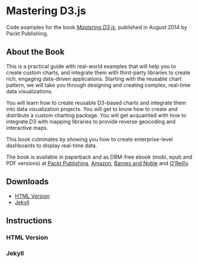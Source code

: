 # Mastering D3.js

Code examples for the book _[Mastering D3.js](https://www.packtpub.com/web-development/mastering-d3js)_, published in August 2014 by Packt Publishing.

## About the Book

This is a practical guide with real-world examples that will help you to create custom charts, and integrate them with third-party libraries to create rich, engaging data-driven applications. Starting with the reusable chart pattern, we will take you through designing and creating complex, real-time data visualizations.

You will learn how to create reusable D3-based charts and integrate them into data visualization projects. You will get to know how to create and distribute a custom charting package. You will get acquainted with how to integrate D3 with mapping libraries to provide reverse geocoding and interactive maps.

This book culminates by showing you how to create enterprise-level dashboards to display real-time data.

The book is available in paperback and as DRM-free ebook (mobi, epub and PDF versions) at [Packt Publishing](https://www.packtpub.com/web-development/mastering-d3js), [Amazon](http://www.amazon.com/Mastering-D3-js-Pablo-Navarro/dp/178328627X/), [Barnes and Noble](http://www.barnesandnoble.com/w/mastering-d3js-pablo-navarro/1118701328?ean=9781783286270) and [O'Reilly](http://shop.oreilly.com/product/9781783286270.do).

## Downloads


- [HTML Version]()
- [Jekyll]()

## Instructions

### HTML Version

### Jekyll






